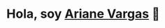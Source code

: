 <div align="center">
<h1 align="center">Hola, soy <a href="https://aristi.dev">Ariane Vargas</a> 👋</h1>
</div>
